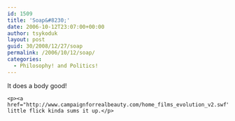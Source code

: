 ```yaml
---
id: 1509
title: 'Soap&#8230;'
date: 2006-10-12T23:07:00+00:00
author: tsykoduk
layout: post
guid: 30/2008/12/27/soap
permalink: /2006/10/12/soap/
categories:
  - Philosophy! and Politics!
---
```

<p>It does a body good!</p>


	<p><a href="http://www.campaignforrealbeauty.com/home_films_evolution_v2.swf">This</a> little flick kinda sums it up.</p>